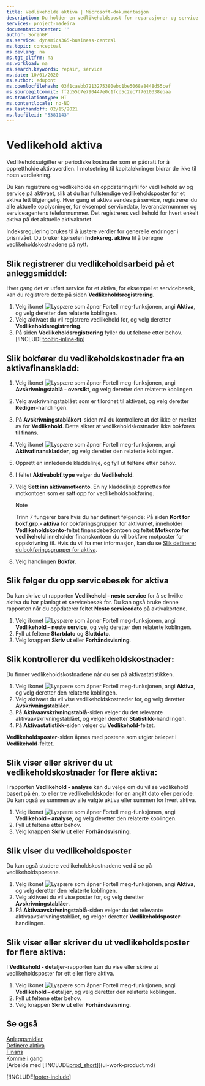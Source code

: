 ```yaml
---
title: Vedlikeholde aktiva | Microsoft-dokumentasjon
description: Du holder en vedlikeholdspost for reparasjoner og service for et aktivum.
services: project-madeira
documentationcenter: ''
author: SorenGP
ms.service: dynamics365-business-central
ms.topic: conceptual
ms.devlang: na
ms.tgt_pltfrm: na
ms.workload: na
ms.search.keywords: repair, service
ms.date: 10/01/2020
ms.author: edupont
ms.openlocfilehash: 03f1caebb7213275380ebc1be5068a8448d55cef
ms.sourcegitcommit: ff2b55b7e790447e0c1fcd5c2ec7f7610338ebaa
ms.translationtype: HT
ms.contentlocale: nb-NO
ms.lasthandoff: 02/15/2021
ms.locfileid: "5381143"
---
```

# <a name="maintain-fixed-assets"></a>Vedlikehold aktiva
Vedlikeholdsutgifter er periodiske kostnader som er pådratt for å opprettholde aktivaverdien. I motsetning til kapitaløkninger bidrar de ikke til noen verdiøkning.

Du kan registrere og vedlikeholde en oppdateringsfil for vedlikehold av og service på aktivaet, slik at du har fullstendige vedlikeholdsposter for et aktiva lett tilgjengelig. Hver gang et aktiva sendes på service, registrerer du alle aktuelle opplysninger, for eksempel servicedato, leverandørnummer og serviceagentens telefonnummer. Det registreres vedlikehold for hvert enkelt aktiva på det aktuelle aktivakortet.

Indeksregulering brukes til å justere verdier for generelle endringer i prisnivået. Du bruker kjørselen **Indeksreg. aktiva** til å beregne vedlikeholdskostnadene på nytt.

## <a name="to-record-maintenance-work-on-a-fixed-asset"></a>Slik registrerer du vedlikeholdsarbeid på et anleggsmiddel:
Hver gang det er utført service for et aktiva, for eksempel et servicebesøk, kan du registrere dette på siden **Vedlikeholdsregistrering**.  

1. Velg ikonet ![Lyspære som åpner Fortell meg-funksjonen](media/ui-search/search_small.png "Fortell hva du vil gjøre"), angi **Aktiva**, og velg deretter den relaterte koblingen.  
2. Velg aktivaet du vil registrere vedlikehold for, og velg deretter **Vedlikeholdsregistrering**.
3. På siden **Vedlikeholdsregistrering** fyller du ut feltene etter behov. [!INCLUDE[tooltip-inline-tip](includes/tooltip-inline-tip_md.md)]  

## <a name="to-post-maintenance-costs-from-a-fixed-asset-gl-journal"></a>Slik bokfører du vedlikeholdskostnader fra en aktivafinanskladd:
1. Velg ikonet ![Lyspære som åpner Fortell meg-funksjonen](media/ui-search/search_small.png "Fortell hva du vil gjøre"), angi **Avskrivningstablå - oversikt**, og velg deretter den relaterte koblingen.  
2. Velg avskrivningstablået som er tilordnet til aktivaet, og velg deretter **Rediger**-handlingen.
3. På **Avskrivningstablåkort**-siden må du kontrollere at det ikke er merket av for **Vedlikehold**. Dette sikrer at vedlikeholdskostnader ikke bokføres til finans.
4. Velg ikonet ![Lyspære som åpner Fortell meg-funksjonen](media/ui-search/search_small.png "Fortell hva du vil gjøre"), angi **Aktivafinanskladder**, og velg deretter den relaterte koblingen.  
5. Opprett en innledende kladdelinje, og fyll ut feltene etter behov.
6. I feltet **Aktivabokf.type** velger du **Vedlikehold**.
7. Velg **Sett inn aktivamotkonto**. En ny kladdelinje opprettes for motkontoen som er satt opp for vedlikeholdsbokføring.

    > [!NOTE]  
    >   Trinn 7 fungerer bare hvis du har definert følgende: På siden **Kort for bokf.grp.- aktiva** for bokføringsgruppen for aktivumet, inneholder **Vedlikeholdskonto**-feltet finansdebetkontoen og feltet **Motkonto for vedlikehold** inneholder finanskontoen du vil bokføre motposter for oppskrivning til. Hvis du vil ha mer informasjon, kan du se [Slik definerer du bokføringsgrupper for aktiva](fa-how-setup-general.md#to-set-up-fixed-asset-posting-groups).
8. Velg handlingen **Bokfør**.

## <a name="to-follow-up-on-fixed-assets-service-visits"></a>Slik følger du opp servicebesøk for aktiva
Du kan skrive ut rapporten **Vedlikehold - neste service** for å se hvilke aktiva du har planlagt et servicebesøk for. Du kan også bruke denne rapporten når du oppdaterer feltet **Neste servicedato** på aktivakortene.  

1. Velg ikonet ![Lyspære som åpner Fortell meg-funksjonen](media/ui-search/search_small.png "Fortell hva du vil gjøre"), angi **Vedlikehold – neste service**, og velg deretter den relaterte koblingen.  
2. Fyll ut feltene **Startdato** og **Sluttdato**.  
3. Velg knappen **Skriv ut** eller **Forhåndsvisning**.

## <a name="to-monitor-maintenance-costs"></a>Slik kontrollerer du vedlikeholdskostnader:
Du finner vedlikeholdskostnadene når du ser på aktivastatistikken.  

1. Velg ikonet ![Lyspære som åpner Fortell meg-funksjonen](media/ui-search/search_small.png "Fortell hva du vil gjøre"), angi **Aktiva**, og velg deretter den relaterte koblingen.
2. Velg aktivaet du vil vise vedlikeholdskostnader for, og velg deretter **Avskrivningstablåer**.
3. På **Aktivaavskrivningstablå**-siden velger du det relevante aktivaavskrivningstablået, og velger deretter **Statistikk**-handlingen.
4. På **Aktivastatistikk**-siden velger du **Vedlikehold**-feltet.

**Vedlikeholdsposter**-siden åpnes med postene som utgjør beløpet i **Vedlikehold**-feltet.

## <a name="to-view-or-print-maintenance-costs-for-multiple-fixed-assets"></a>Slik viser eller skriver du ut vedlikeholdskostnader for flere aktiva:
I rapporten **Vedlikehold - analyse** kan du velge om du vil se vedlikehold basert på én, to eller tre vedlikeholdskoder for en angitt dato eller periode. Du kan også se summen av alle valgte aktiva eller summen for hvert aktiva.

1. Velg ikonet ![Lyspære som åpner Fortell meg-funksjonen](media/ui-search/search_small.png "Fortell hva du vil gjøre"), angi **Vedlikehold – analyse**, og velg deretter den relaterte koblingen.
2. Fyll ut feltene etter behov.
3. Velg knappen **Skriv ut** eller **Forhåndsvisning**.

## <a name="to-view-maintenance-ledger-entries"></a>Slik viser du vedlikeholdsposter
Du kan også studere vedlikeholdskostnadene ved å se på vedlikeholdspostene.  

1. Velg ikonet ![Lyspære som åpner Fortell meg-funksjonen](media/ui-search/search_small.png "Fortell hva du vil gjøre"), angi **Aktiva**, og velg deretter den relaterte koblingen.
2. Velg aktivaet du vil vise poster for, og velg deretter **Avskrivningstablåer**.
3. På **Aktivaavskrivningstablå**-siden velger du det relevante aktivaavskrivningstablået, og velger deretter **Vedlikeholdsposter**-handlingen.

## <a name="to-view-or-print-maintenance-ledger-entries-for-multiple-fixed-assets"></a>Slik viser eller skriver du ut vedlikeholdsposter for flere aktiva:
I **Vedlikehold - detaljer**-rapporten kan du vise eller skrive ut vedlikeholdsposter for ett eller flere aktiva.  

1. Velg ikonet ![Lyspære som åpner Fortell meg-funksjonen](media/ui-search/search_small.png "Fortell hva du vil gjøre"), angi **Vedlikehold – detaljer**, og velg deretter den relaterte koblingen.
2. Fyll ut feltene etter behov.
3. Velg knappen **Skriv ut** eller **Forhåndsvisning**.

## <a name="see-also"></a>Se også
[Anleggsmidler](fa-manage.md)  
[Definere aktiva](fa-setup.md)  
[Finans](finance.md)  
[Komme i gang](product-get-started.md)  
[Arbeide med [!INCLUDE[prod_short](includes/prod_short.md)]](ui-work-product.md)


[!INCLUDE[footer-include](includes/footer-banner.md)]